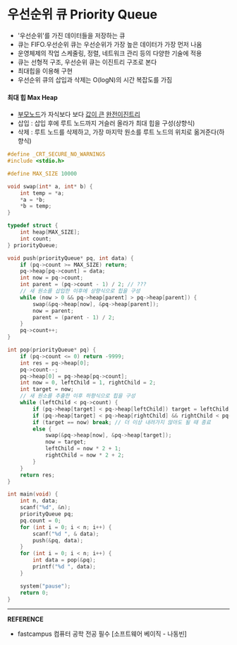 # 우선순위 큐 Priority Queue
- '우선순위'를 가진 데이터들을 저장하는 큐
- 큐는 FIFO.우선순위 큐는 우선순위가 가장 높은 데이터가 가장 먼저 나옴
- 운영체제의 작업 스케줄링, 정렬, 네트워크 관리 등의 다양한 기술에 적용
- 큐는 선형적 구조, 우선순위 큐는 이진트리 구조로 본다
- 최대힙을 이용해 구현
- 우선순위 큐의 삽입과 삭제는 O(logN)의 시간 복잡도를 가짐
#### 최대 힙 Max Heap
- <u>부모노드</u>가 자식보다 보다 <u>값이 큰</u> <u>완전이진트리</u>
- 삽입 : 삽입 후에 루트 노드까지 거슬러 올라가 최대 힙을 구성(상향식)
- 삭제 : 루트 노드를 삭제하고, 가장 마지막 원소를 루트 노드의 위치로 옮겨준다(하향식)
```c
#define _CRT_SECURE_NO_WARNINGS
#include <stdio.h>

#define MAX_SIZE 10000

void swap(int* a, int* b) {
	int temp = *a;
	*a = *b;
	*b = temp;
}

typedef struct {
	int heap[MAX_SIZE];
	int count;
} priorityQueue;

void push(priorityQueue* pq, int data) {
	if (pq->count >= MAX_SIZE) return;
	pq->heap[pq->count] = data;
	int now = pq->count;
	int parent = (pq->count - 1) / 2; // ???
	// 새 원소를 삽입한 이후에 상향식으로 힙을 구성
	while (now > 0 && pq->heap[parent] > pq->heap[parent]) {
		swap(&pq->heap[now], &pq->heap[parent]);
		now = parent;
		parent = (parent - 1) / 2;
	}
	pq->count++;	
}

int pop(priorityQueue* pq) {
	if (pq->count <= 0) return -9999;
	int res = pq->heap[0];
	pq->count--;
	pq->heap[0] = pq->heap[pq->count];
	int now = 0, leftChild = 1, rightChild = 2;
	int target = now;
	// 새 원소를 추출한 이후 하향식으로 힙을 구성
	while (leftChild < pq->count) {
		if (pq->heap[target] < pq->heap[leftChild]) target = leftChild;
		if (pq->heap[target] < pq->heap[rightChild] && rightChild < pq->count) target = rightChild;
		if (target == now) break; // 더 이상 내려가지 않아도 될 때 종료
		else {
			swap(&pq->heap[now], &pq->heap[target]);
			now = target;
			leftChild = now * 2 + 1;
			rightChild = now * 2 + 2;
		}
	}
	return res;
}

int main(void) {
	int n, data; 
	scanf("%d", &n);
	priorityQueue pq;
	pq.count = 0;
	for (int i = 0; i < n; i++) {
		scanf("%d ", & data);
		push(&pq, data);
	}
	for (int i = 0; i < n; i++) {
		int data = pop(&pq);
		printf("%d ", data);
	}

	system("pause");
	return 0;
}
```
---
__REFERENCE__
- fastcampus 컴퓨터 공학 전공 필수 [소프트웨어 베이직 - 나동빈]